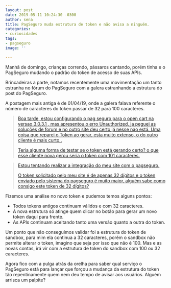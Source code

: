 ```yaml
---
layout: post
date: 2019-05-11 10:24:30 -0300
author: sena
title: PagSeguro muda estrutura de token e não avisa a ninguém.
categories:
- curiosidades
tags:
- pagseguro
image: ''

---
```

Manhã de domingo, crianças correndo, pássaros cantando, porém tinha e o PagSeguro mudando o padrão do token de acesso de suas APIs.

Brincadeiras a parte, notamos recentemente uma movimentação um tanto estranha no fórum do PagSeguro com a galera estranhando a estrutura do post do PagSeguro.

A postagem mais antiga é de 01/04/19, onde a galera falava referente o número de caracteres do token passar de 32 para 100 caracteres.

> [Boa tarde, estou configurando o pag seguro para o open cart na versao 3.0.3.1 , mas apresentou o erro Unauthorized, ja peguei as soluções de forum e no outro site deu certo já nesse nao está. Uma coisa que reparei o Token ao gerar, esta muito extenso, o do outro cliente é mais curto..](https://comunidade.pagseguro.uol.com.br/hc/pt-br/community/posts/360029376833-Estrutura-do-Token- "Fórum PagSeguro - Estrutura do Token")
>
> [Teria alguma forma de testar se o token está gerando certo? o que esse cliente nova gerou seria o token com 101 caracteres.](https://comunidade.pagseguro.uol.com.br/hc/pt-br/community/posts/360029376833-Estrutura-do-Token- "Fórum PagSeguro - Estrutura do Token")

> [Estou tentando realizar a integração do meu site com o pagseguro.](https://comunidade.pagseguro.uol.com.br/hc/pt-br/community/posts/360028993894-Problema-com-o-Token-gerado "Fórum PagSeguro - Problema com o Token gerado")
>
> [O token solicitado pelo meu site é de apenas 32 dígitos e o token enviado pelo sistema do pagseguro é muito maior, alguém sabe como consigo este token de 32 dígitos?](https://comunidade.pagseguro.uol.com.br/hc/pt-br/community/posts/360028993894-Problema-com-o-Token-gerado "Fórum PagSeguro - Problema com o Token gerado")

Fizemos uma análise no novo token e pudemos temos alguns pontos:

* Todos tokens antigos continuam válidos e com 32 caracteres.
* A nova estrutura só atinge quem clicar no botão para gerar um novo token daqui para frente.
* As APIs continuam aceitando tanto uma versão quanto a outra do token.

Um ponto que não conseguimos validar foi a estrutura do token de sandbox, para mim ela continua a 32 caracteres, porém o sandbox não permite alterar o token, imagino que seja por isso que não é 100. Mas e as novas contas, irá vir com a estrutura de token do sandbox com 100 ou 32 caracteres.

Agora fico com a pulga atrás da orelha para saber qual serviço o PagSeguro está para lançar que forçou a mudança da estrutura do token tão repentinamente quem nem deu tempo de avisar aos usuários. Alguém arrisca um palpite?
